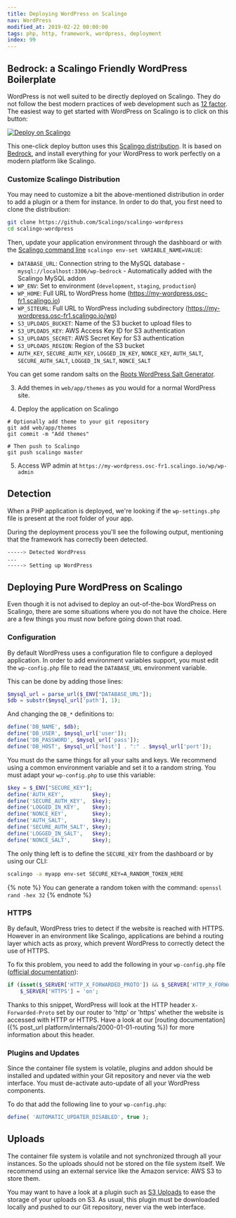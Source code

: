 ```yaml
---
title: Deploying WordPress on Scalingo
nav: WordPress
modified_at: 2019-02-22 00:00:00
tags: php, http, framework, wordpress, deployment
index: 99
---
```


## Bedrock: a Scalingo Friendly WordPress Boilerplate

WordPress is not well suited to be directly deployed on Scalingo. They do not follow the best modern
practices of web development such as [12 factor](https://12factor.net/). The easiest way to get
started with WordPress on Scalingo is to click on this button:

[![Deploy on
Scalingo](https://cdn.scalingo.com/deploy/button.svg)](https://my.osc-fr1.scalingo.com/deploy?source=https://github.com/Scalingo/scalingo-wordpress)

This one-click deploy button uses this [Scalingo
distribution](https://github.com/Scalingo/scalingo-wordpress). It is based on
[Bedrock](https://roots.io/bedrock/), and install everything for your WordPress to work perfectly on
a modern platform like Scalingo.

### Customize Scalingo Distribution

You may need to customize a bit the above-mentioned distribution in order to add a plugin or a them
for instance. In order to do that, you first need to clone the distribution:

```bash
git clone https://github.com/Scalingo/scalingo-wordpress
cd scalingo-wordpress
```

Then, update your application environment through the dashboard or with the
[Scalingo command line](http://cli.scalingo.com) `scalingo env-set VARIABLE_NAME=VALUE`:

* `DATABASE_URL`: Connection string to the MySQL database - `mysql://localhost:3306/wp-bedrock` - Automatically added with the Scalingo MySQL addon
* `WP_ENV`: Set to environment (`development`, `staging`, `production`)
* `WP_HOME`: Full URL to WordPress home (https://my-wordpress.osc-fr1.scalingo.io)
* `WP_SITEURL`: Full URL to WordPress including subdirectory (https://my-wordpress.osc-fr1.scalingo.io/wp)
* `S3_UPLOADS_BUCKET`: Name of the S3 bucket to upload files to
* `S3_UPLOADS_KEY`: AWS Access Key ID for S3 authentication
* `S3_UPLOADS_SECRET`: AWS Secret Key for S3 authentication
* `S3_UPLOADS_REGION`: Region of the S3 bucket
* `AUTH_KEY`, `SECURE_AUTH_KEY`, `LOGGED_IN_KEY`, `NONCE_KEY`, `AUTH_SALT`, `SECURE_AUTH_SALT`, `LOGGED_IN_SALT`, `NONCE_SALT`

You can get some random salts on the [Roots WordPress Salt Generator](https://roots.io/salts.html).

3. Add themes in `web/app/themes` as you would for a normal WordPress site.

4. Deploy the application on Scalingo

```
# Optionally add theme to your git repository
git add web/app/themes
git commit -m "Add themes"

# Then push to Scalingo
git push scalingo master
```

5. Access WP admin at `https://my-wordpress.osc-fr1.scalingo.io/wp/wp-admin`

## Detection

When a PHP application is deployed, we're looking if the `wp-settings.php` file
is present at the root folder of your app.

During the deployment process you'll see the following output, mentioning that
the framework has correctly been detected.

```bash
-----> Detected WordPress
...
-----> Setting up WordPress
```

## Deploying Pure WordPress on Scalingo

Even though it is not advised to deploy an out-of-the-box WordPress on Scalingo, there are some
situations where you do not have the choice. Here are a few things you must now before going down
that road.

### Configuration

By default WordPress uses a configuration file to configure a deployed
application. In order to add environment variables support, you must edit the
`wp-config.php` file to read the `DATABASE_URL` environment variable.

This can be done by adding those lines:

```php
$mysql_url = parse_url($_ENV["DATABASE_URL"]);
$db = substr($mysql_url['path'], 1);
```

And changing the `DB_*` definitions to:

```php
define('DB_NAME', $db);
define('DB_USER', $mysql_url['user']);
define('DB_PASSWORD', $mysql_url['pass']);
define('DB_HOST', $mysql_url['host'] . ":" . $mysql_url['port']);
```

You must do the same things for all your salts and keys. We recommend using a
common environment variable and set it to a random string. You must adapt your
`wp-config.php` to use this variable:

```php
$key = $_ENV["SECURE_KEY"];
define('AUTH_KEY',         $key);
define('SECURE_AUTH_KEY',  $key);
define('LOGGED_IN_KEY',    $key);
define('NONCE_KEY',        $key);
define('AUTH_SALT',        $key);
define('SECURE_AUTH_SALT', $key);
define('LOGGED_IN_SALT',   $key);
define('NONCE_SALT',       $key);
```

The only thing left is to define the `SECURE_KEY` from the dashboard or by
using our CLI:

```bash
scalingo -a myapp env-set SECURE_KEY=A_RANDOM_TOKEN_HERE
```

{% note %}
  You can generate a random token with the command: `openssl rand -hex 32`
{% endnote %}

### HTTPS

By default, WordPress tries to detect if the website is reached with HTTPS.
However in an environment like Scalingo, applications are behind a routing
layer which acts as proxy, which prevent WordPress to correctly detect the use
of HTTPS.

To fix this problem, you need to add the following in your `wp-config.php` file
([official
documentation](https://codex.wordpress.org/Function_Reference/is_ssl#Notes)):

```php
if (isset($_SERVER['HTTP_X_FORWARDED_PROTO']) && $_SERVER['HTTP_X_FORWARDED_PROTO'] == 'https')
    $_SERVER['HTTPS'] = 'on';
```

Thanks to this snippet, WordPress will look at the HTTP header
`X-Forwarded-Proto` set by our router to 'http' or 'https' whether the website
is accessed with HTTP or HTTPS. Have a look at our [routing
documentation]({% post_url platform/internals/2000-01-01-routing %}) for more
information about this header.

### Plugins and Updates

Since the container file system is volatile, plugins and addon should be
installed and updated within your Git repository and never via the web
interface. You must de-activate auto-update of all your WordPress components.

To do that add the following line to your `wp-config.php`:

```php
define( 'AUTOMATIC_UPDATER_DISABLED', true );
```

## Uploads

The container file system is volatile and not synchronized through all your
instances. So the uploads should not be stored on the file system itself. We
recommend using an external service like the Amazon service: AWS S3 to store
them.

You may want to have a look at a plugin such as [S3
Uploads](https://github.com/humanmade/S3-Uploads) to ease the storage of your
uploads on S3. As usual, this plugin must be downloaded locally and pushed to
our Git repository, never via the web interface.
